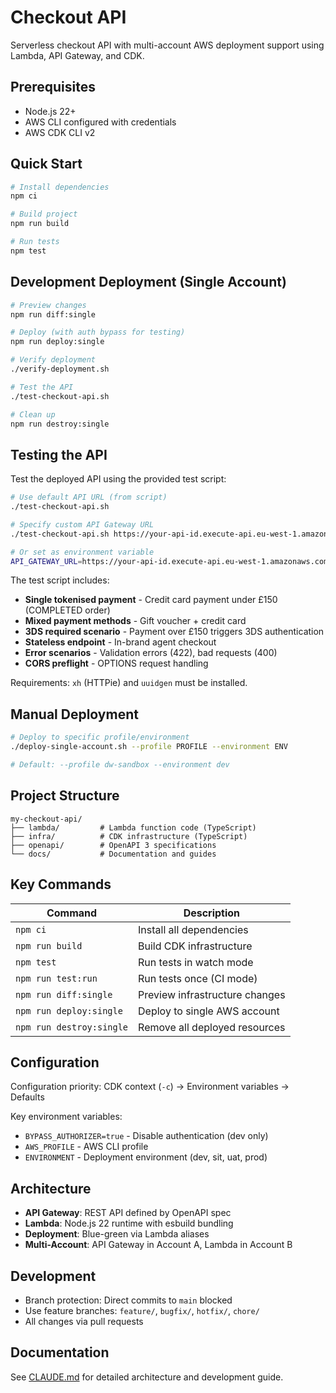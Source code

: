 # Checkout API

Serverless checkout API with multi-account AWS deployment support using Lambda, API Gateway, and CDK.

## Prerequisites

- Node.js 22+
- AWS CLI configured with credentials
- AWS CDK CLI v2

## Quick Start

```bash
# Install dependencies
npm ci

# Build project
npm run build

# Run tests
npm test
```

## Development Deployment (Single Account)

```bash
# Preview changes
npm run diff:single

# Deploy (with auth bypass for testing)
npm run deploy:single

# Verify deployment
./verify-deployment.sh

# Test the API
./test-checkout-api.sh

# Clean up
npm run destroy:single
```

## Testing the API

Test the deployed API using the provided test script:

```bash
# Use default API URL (from script)
./test-checkout-api.sh

# Specify custom API Gateway URL
./test-checkout-api.sh https://your-api-id.execute-api.eu-west-1.amazonaws.com/dev

# Or set as environment variable
API_GATEWAY_URL=https://your-api-id.execute-api.eu-west-1.amazonaws.com/dev ./test-checkout-api.sh
```

The test script includes:
- **Single tokenised payment** - Credit card payment under £150 (COMPLETED order)
- **Mixed payment methods** - Gift voucher + credit card
- **3DS required scenario** - Payment over £150 triggers 3DS authentication
- **Stateless endpoint** - In-brand agent checkout
- **Error scenarios** - Validation errors (422), bad requests (400)
- **CORS preflight** - OPTIONS request handling

Requirements: `xh` (HTTPie) and `uuidgen` must be installed.

## Manual Deployment

```bash
# Deploy to specific profile/environment
./deploy-single-account.sh --profile PROFILE --environment ENV

# Default: --profile dw-sandbox --environment dev
```

## Project Structure

```
my-checkout-api/
├── lambda/         # Lambda function code (TypeScript)
├── infra/          # CDK infrastructure (TypeScript)
├── openapi/        # OpenAPI 3 specifications
└── docs/           # Documentation and guides
```

## Key Commands

| Command | Description |
|---------|-------------|
| `npm ci` | Install all dependencies |
| `npm run build` | Build CDK infrastructure |
| `npm test` | Run tests in watch mode |
| `npm run test:run` | Run tests once (CI mode) |
| `npm run diff:single` | Preview infrastructure changes |
| `npm run deploy:single` | Deploy to single AWS account |
| `npm run destroy:single` | Remove all deployed resources |

## Configuration

Configuration priority: CDK context (`-c`) → Environment variables → Defaults

Key environment variables:
- `BYPASS_AUTHORIZER=true` - Disable authentication (dev only)
- `AWS_PROFILE` - AWS CLI profile
- `ENVIRONMENT` - Deployment environment (dev, sit, uat, prod)

## Architecture

- **API Gateway**: REST API defined by OpenAPI spec
- **Lambda**: Node.js 22 runtime with esbuild bundling
- **Deployment**: Blue-green via Lambda aliases
- **Multi-Account**: API Gateway in Account A, Lambda in Account B

## Development

- Branch protection: Direct commits to `main` blocked
- Use feature branches: `feature/`, `bugfix/`, `hotfix/`, `chore/`
- All changes via pull requests

## Documentation

See [CLAUDE.md](CLAUDE.md) for detailed architecture and development guide.
